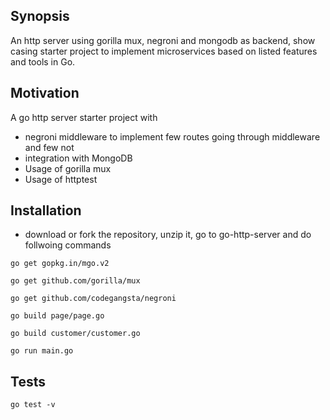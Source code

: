 ## Synopsis

An  http server using gorilla mux, negroni and mongodb as backend, show casing starter project to implement microservices based on listed features and tools in Go.



## Motivation

A go http server starter project with 
- negroni middleware to implement few routes going through middleware and few not
- integration with MongoDB
- Usage of gorilla mux
- Usage of httptest


## Installation

- download or fork the repository, unzip it, go to go-http-server and do follwoing commands

``` go get gopkg.in/mgo.v2 ```

``` go get github.com/gorilla/mux ```

``` go get github.com/codegangsta/negroni ```

``` go build page/page.go ```

``` go build customer/customer.go ```

``` go run main.go ```

## Tests

``` go test -v ```
